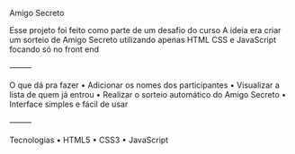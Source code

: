 Amigo Secreto

Esse projeto foi feito como parte de um desafio do curso A ideia era criar um sorteio de Amigo Secreto utilizando apenas HTML CSS e JavaScript focando só no front end

⸻

O que dá pra fazer
    •    Adicionar os nomes dos participantes
    •    Visualizar a lista de quem já entrou
    •    Realizar o sorteio automático do Amigo Secreto
    •    Interface simples e fácil de usar

⸻

Tecnologias
    •    HTML5
    •    CSS3
    •    JavaScript
